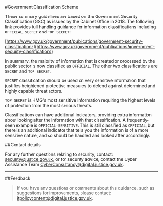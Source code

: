 #Government Classification Scheme

These summary guidelines are based on the Government Security Classification (GSC) as issued by the Cabinet Office in 2018. The following link provides full handling guidance for information classifications including `OFFICIAL`, `SECRET` and `TOP SECRET`:

[https://www.gov.uk/government/publications/government-security-classifications](https://www.gov.uk/government/publications/government-security-classifications)

In summary, the majority of information that is created or processed by the public sector is now classified as `OFFICIAL`. The other two classifications are `SECRET` and `TOP SECRET`.

`SECRET` classification should be used on very sensitive information that justifies heightened protective measures to defend against determined and highly capable threat actors.

`TOP SECRET` is HMG's most sensitive information requiring the highest levels of protection from the most serious threats.

Classifications can have additional indicators, providing extra information about looking after the information with that classification. A frequently-seen example is `OFFICIAL-SENSITIVE`. This is still classified as `OFFICIAL`, but there is an additional indicator that tells you the information is of a more sensitive nature, and so should be handled and looked after accordingly.

##Contact details

For any further questions relating to security, contact: [security@justice.gov.uk](mailto:security@justice.gov.uk), or for security advice, contact the Cyber Assistance Team [CyberConsultancy@digital.justice.gov.uk](mailto:CyberConsultancy@digital.justice.gov.uk).

---

##Feedback

> If you have any questions or comments about this guidance, such as suggestions for improvements, please contact: [itpolicycontent@digital.justice.gov.uk](mailto:itpolicycontent@digital.justice.gov.uk).


